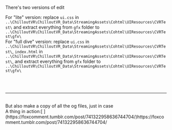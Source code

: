 There's two versions of edit<br>

For "lite" version:
replace `ui.css` in `..\ChilloutVR\ChilloutVR_Data\StreamingAssets\Cohtml\UIResources\CVRTest\`
and extract everything from `gfx` folder to `..\ChilloutVR\ChilloutVR_Data\StreamingAssets\Cohtml\UIResources\CVRTest\gfx\`
<br>
For "full dive" version:
replace `ui.css` in `..\ChilloutVR\ChilloutVR_Data\StreamingAssets\Cohtml\UIResources\CVRTest\`,
`index.html` in `..\ChilloutVR\ChilloutVR_Data\StreamingAssets\Cohtml\UIResources\CVRTest\`,
and extract everything from `gfx` folder to `..\ChilloutVR\ChilloutVR_Data\StreamingAssets\Cohtml\UIResources\CVRTest\gfx\`

<br><br>
<hr><br>
But also make a copy of all the og files, just in case
<br>
A thing in action:[
](https://foxcomment.tumblr.com/post/741322958636744704/)https://foxcomment.tumblr.com/post/741322958636744704/

